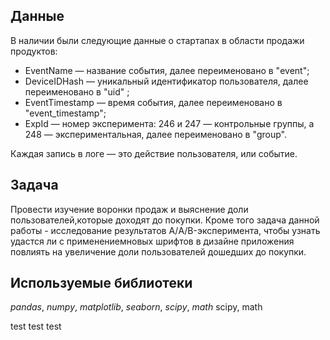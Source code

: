 
 ## Данные

В наличии были следующие данные о  стартапах в области продажи продуктов:

- EventName — название события, далее переименовано в "event";
- DeviceIDHash — уникальный идентификатор пользователя, далее переименовано в "uid" ;
- EventTimestamp — время события, далее переименовано в "event_timestamp";
- ExpId — номер эксперимента: 246 и 247 — контрольные группы, а 248 — экспериментальная, далее переименовано в "group".

Каждая запись в логе — это действие пользователя, или событие.

## Задача

Провести  изучение воронки продаж и выяснение доли пользователей,которые доходят до покупки. Кроме того задача данной работы -
исследование результатов А/A/B-эксперимента, чтобы узнать удастся ли с применениемновых шрифтов в дизайне приложения повлиять 
на увеличение доли пользователей дошедших до покупки.
 

## Используемые библиотеки
*pandas*, *numpy*,  *matplotlib*, *seaborn*, *scipy*, *math*
scipy, math

test
test
test
  